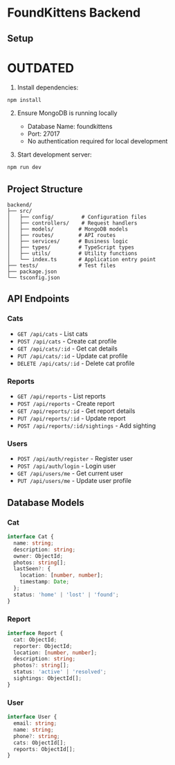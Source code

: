 # FoundKittens Backend

## Setup

# OUTDATED

1. Install dependencies:
```bash
npm install
```

2. Ensure MongoDB is running locally
   - Database Name: foundkittens
   - Port: 27017
   - No authentication required for local development

3. Start development server:
```bash
npm run dev
```

## Project Structure

```
backend/
├── src/
│   ├── config/         # Configuration files
│   ├── controllers/    # Request handlers
│   ├── models/        # MongoDB models
│   ├── routes/        # API routes
│   ├── services/      # Business logic
│   ├── types/         # TypeScript types
│   ├── utils/         # Utility functions
│   └── index.ts       # Application entry point
├── tests/             # Test files
├── package.json
└── tsconfig.json
```

## API Endpoints

### Cats
- `GET /api/cats` - List cats
- `POST /api/cats` - Create cat profile
- `GET /api/cats/:id` - Get cat details
- `PUT /api/cats/:id` - Update cat profile
- `DELETE /api/cats/:id` - Delete cat profile

### Reports
- `GET /api/reports` - List reports
- `POST /api/reports` - Create report
- `GET /api/reports/:id` - Get report details
- `PUT /api/reports/:id` - Update report
- `POST /api/reports/:id/sightings` - Add sighting

### Users
- `POST /api/auth/register` - Register user
- `POST /api/auth/login` - Login user
- `GET /api/users/me` - Get current user
- `PUT /api/users/me` - Update user profile

## Database Models

### Cat
```typescript
interface Cat {
  name: string;
  description: string;
  owner: ObjectId;
  photos: string[];
  lastSeen?: {
    location: [number, number];
    timestamp: Date;
  };
  status: 'home' | 'lost' | 'found';
}
```

### Report
```typescript
interface Report {
  cat: ObjectId;
  reporter: ObjectId;
  location: [number, number];
  description: string;
  photos?: string[];
  status: 'active' | 'resolved';
  sightings: ObjectId[];
}
```

### User
```typescript
interface User {
  email: string;
  name: string;
  phone?: string;
  cats: ObjectId[];
  reports: ObjectId[];
}
```